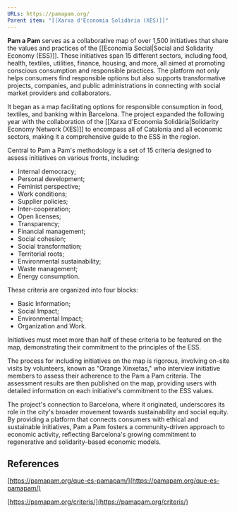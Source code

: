 ```yaml
---
URLs: https://pamapam.org/
Parent item: "[[Xarxa d'Economia Solidària (XES)]]"
---
```

**Pam a Pam** serves as a collaborative map of over 1,500 initiatives that share the values and practices of the [[Economia Social|Social and Solidarity Economy (ESS)]]. These initiatives span 15 different sectors, including food, health, textiles, utilities, finance, housing, and more, all aimed at promoting conscious consumption and responsible practices. The platform not only helps consumers find responsible options but also supports transformative projects, companies, and public administrations in connecting with social market providers and collaborators.

It began as a map facilitating options for responsible consumption in food, textiles, and banking within Barcelona. The project expanded the following year with the collaboration of the [[Xarxa d'Economia Solidària|Solidarity Economy Network (XES)]] to encompass all of Catalonia and all economic sectors, making it a comprehensive guide to the ESS in the region.

Central to Pam a Pam's methodology is a set of 15 criteria designed to assess initiatives on various fronts, including:

- Internal democracy;
- Personal development;
- Feminist perspective;
- Work conditions;
- Supplier policies;
- Inter-cooperation;
- Open licenses;
- Transparency;
- Financial management;
- Social cohesion;
- Social transformation;
- Territorial roots;
- Environmental sustainability;
- Waste management;
- Energy consumption.

These criteria are organized into four blocks: 

- Basic Information;
- Social Impact;
- Environmental Impact;
- Organization and Work.

Initiatives must meet more than half of these criteria to be featured on the map, demonstrating their commitment to the principles of the ESS.

The process for including initiatives on the map is rigorous, involving on-site visits by volunteers, known as "Orange Xinxetas," who interview initiative members to assess their adherence to the Pam a Pam criteria. The assessment results are then published on the map, providing users with detailed information on each initiative's commitment to the ESS values.

The project's connection to Barcelona, where it originated, underscores its role in the city's broader movement towards sustainability and social equity. By providing a platform that connects consumers with ethical and sustainable initiatives, Pam a Pam fosters a community-driven approach to economic activity, reflecting Barcelona's growing commitment to regenerative and solidarity-based economic models.

## References

[https://pamapam.org/que-es-pamapam/](https://pamapam.org/que-es-pamapam/)

[https://pamapam.org/criteris/](https://pamapam.org/criteris/)
